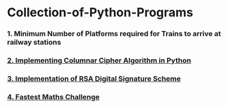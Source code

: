 # Collection-of-Python-Programs

### 1. Minimum Number of Platforms required for Trains to arrive at railway stations
<a href="https://github.com/shweteekta/Collection-of-Python-Programs/blob/master/platform.py"/>

### 2. Implementing Columnar Cipher Algorithm in Python
<a href="https://github.com/shweteekta/Collection-of-Python-Programs/blob/master/Columnar.py"/>

### 3. Implementation of RSA Digital Signature Scheme 
<a href="https://github.com/shweteekta/Collection-of-Python-Programs/blob/master/Rsads.py"/>

### 4. Fastest Maths Challenge
<a href="https://github.com/shweteekta/Collection-of-Python-Programs/blob/master/mathrandom.py"/>
